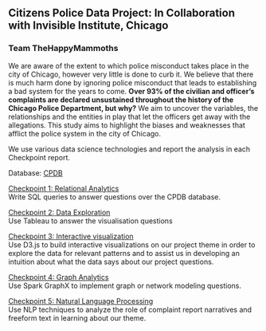

## Citizens Police Data Project: In Collaboration with Invisible Institute, Chicago
### Team TheHappyMammoths

We are aware of the extent to which police misconduct takes place in the city of Chicago, however very little is done to curb it. We believe that there is much harm done by ignoring police misconduct that leads to establishing a bad system for the years to come. **Over 93% of the civilian and officer’s complaints are declared unsustained throughout the history of the Chicago Police Department, but why?** We aim to uncover the variables, the relationships and the entities in play that let the officers get away with the allegations. This study aims to highlight the biases and weaknesses that afflict the police system in the city of Chicago.

We use various data science technologies and report the analysis in each Checkpoint report. 

Database: [CPDB](https://cpdp.co/)

[Checkpoint 1: Relational Analytics](https://github.com/AneryPatel/TheHappyMammoths/tree/main/Checkpoint%201)<br>
Write SQL queries to answer questions over the CPDB database.

[Checkpoint 2: Data Exploration](https://github.com/AneryPatel/TheHappyMammoths/tree/main/Checkpoint%202)<br>
Use Tableau to answer the visualisation questions

[Checkpoint 3: Interactive visualization](https://github.com/AneryPatel/TheHappyMammoths/tree/main/Checkpoint%203)<br>
Use D3.js to build interactive visualizations on our project theme in order to explore the data for relevant patterns and to assist us in developing an intuition about what the data says about our project questions.  

[Checkpoint 4: Graph Analytics](https://github.com/AneryPatel/TheHappyMammoths/tree/main/Checkpoint%204)<br>
Use Spark GraphX to implement graph or network modeling questions.

[Checkpoint 5: Natural Language Processing](https://github.com/AneryPatel/TheHappyMammoths/tree/main/Checkpoint%205)<br>
Use NLP techniques to analyze the role of complaint report narratives and freeform text in learning about our theme.


